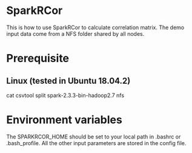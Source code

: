 # SparkRCor
This is how to use SparkRCor to calculate correlation matrix. The demo input data come from a NFS folder shared by all nodes.

# Prerequisite
## Linux (tested in Ubuntu 18.04.2)
cat
csvtool
split
spark-2.3.3-bin-hadoop2.7
nfs

# Environment variables
The SPARKRCOR_HOME should be set to your local path in .bashrc or .bash_profile. All the other input parameters are stored in the config file.